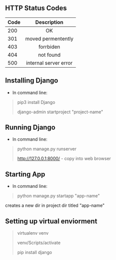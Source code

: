 ## HTTP Status Codes
|   Code   | Description   |
|----------|:-------------:|
| 200      | OK            | 
| 301      |    moved permentently   | 
| 403      | forrbiden |   
| 404      | not found |   
| 500      | internal server error |   

## Installing Django
- In command line:
> pip3 install Django
> 
> django-admin startproject "project-name"

## Running Django
- In command line:
> python manage.py runserver
> 
> http://127.0.0.1:8000/ - copy into web browser

## Starting App
- In command line:
> python manage.py startapp "app-name"
> 
creates a new dir in project dir titled "app-name"

## Setting up virtual enviorment
> virtualenv venv
>
> venv/Scripts/activate
> 
> pip install django
